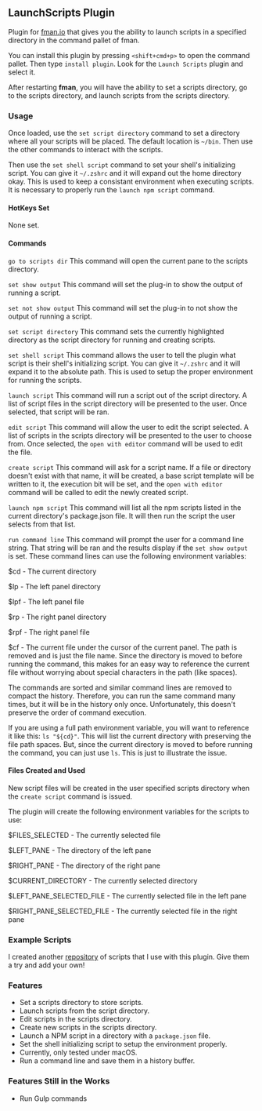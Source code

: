 ## LaunchScripts Plugin

Plugin for [fman.io](https://fman.io) that gives you the ability to launch scripts in a specified directory in the command pallet of fman. 

You can install this plugin by pressing `<shift+cmd+p>` to open the command pallet. Then type `install plugin`. Look for the `Launch Scripts` plugin and select it.

After restarting **fman**, you will have the ability to set a scripts directory, go to the scripts directory, and launch scripts from the scripts directory.

### Usage

Once loaded, use the `set script directory` command to set a directory where all your scripts will be placed. The default location is `~/bin`. Then use the other commands to interact with the scripts.

Then use the `set shell script` command to set your shell's initializing script. You can give it `~/.zshrc` and it will expand out the home directory okay. This is used to keep a consistant environment when executing scripts. It is necessary to properly run the `launch npm script` command.

#### HotKeys Set

None set.

#### Commands

`go to scripts dir`
This command will open the current pane to the scripts directory.

`set show output`
This command will set the plug-in to show the output of running a script.

`set not show output`
This command will set the plug-in to not show the output of running a script.

`set script directory`
This command sets the currently highlighted directory as the script directory for running and creating scripts.

`set shell script`
This command allows the user to tell the plugin what script is their shell's initializing script. You can give it `~/.zshrc` and it will expand it to the absolute path. This is used to setup the proper environment for running the scripts.

`launch script`
This command will run a script out of the script directory. A list of script files in the script directory will be presented to the user. Once selected, that script will be ran.

`edit script`
This command will allow the user to edit the script selected. A list of scripts in the scripts directory will be presented to the user to choose from. Once selected, the `open with editor` command will be used to edit the file.

`create script`
This command will ask for a script name. If a file or directory doesn't exist with that name, it will be created, a base script template will be written to it, the execution bit will be set, and the `open with editor` command will be called to edit the newly created script.

`launch npm script`
This command will list all the npm scripts listed in the current directory's package.json file. It will then run the script the user selects from that list.

`run command line`
This command will prompt the user for a command line string. That string will be ran and the results display if the `set show output` is set. These command lines can use the following environment variables:

$cd - The current directory

$lp - The left panel directory

$lpf - The left panel file

$rp - The right panel directory

$rpf - The right panel file

$cf - The current file under the cursor of the current panel. The path is removed and is just the file name. Since the directory is moved to before running the command, this makes for an easy way to reference the current file without worrying about special characters in the path (like spaces).

The commands are sorted and similar command lines are removed to compact the history. Therefore, you can run the same command many times, but it will be in the history only once. Unfortunately, this doesn't preserve the order of command execution.

If you are using a full path environment variable, you will want to reference it like this:  `ls "${cd}"`. This will list the current directory with preserving the file path spaces. But, since the current directory is moved to before running the command, you can just use `ls`. This is just to illustrate the issue.

#### Files Created and Used

New script files will be created in the user specified scripts directory when the `create script` command is issued.

The plugin will create the following environment variables for the scripts to use:

$FILES_SELECTED - The currently selected file

$LEFT_PANE - The directory of the left pane

$RIGHT_PANE - The directory of the right pane

$CURRENT_DIRECTORY - The currently selected directory

$LEFT_PANE_SELECTED_FILE - The currently selected file in the left pane

$RIGHT_PANE_SELECTED_FILE - The currently selected file in the right pane

### Example Scripts

I created another [repository](https://github.com/raguay/fman-Launch-Script-Scripts) of scripts that I use with this plugin. Give them a try and add your own!

### Features

- Set a scripts directory to store scripts.
- Launch scripts from the script directory.
- Edit scripts in the scripts directory.
- Create new scripts in the scripts directory.
- Launch a NPM script in a directory with a `package.json` file.
- Set the shell initializing script to setup the environment properly.
- Currently, only tested under macOS.
- Run a command line and save them in a history buffer.

### Features Still in the Works

- Run Gulp commands
